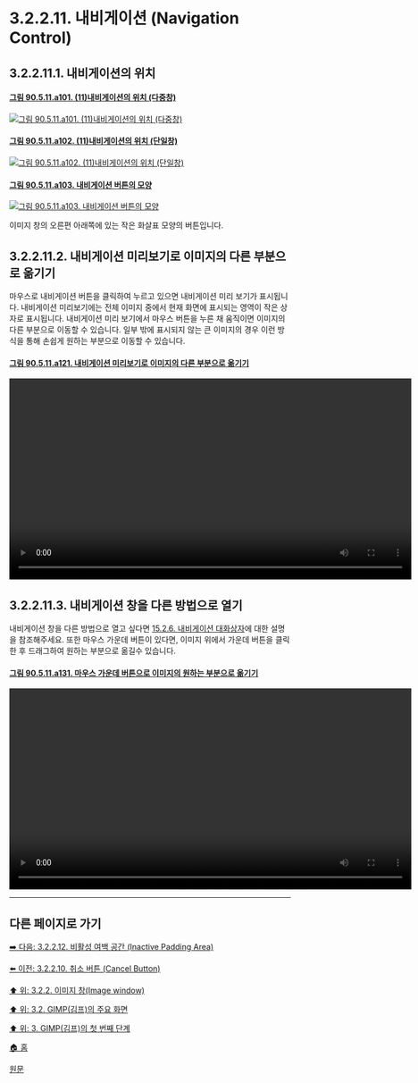 # 3.2.2.11. 내비게이션 (Navigation Control)
## 3.2.2.11.1. 내비게이션의 위치

#### [그림 90.5.11.a101. (11)내비게이션의 위치 (다중창)](https://wonder13662.github.io/gimp/2.10.36_ko/90-05-11-navigation_control.html#%EA%B7%B8%EB%A6%BC-90511a101-11%EB%82%B4%EB%B9%84%EA%B2%8C%EC%9D%B4%EC%85%98%EC%9D%98-%EC%9C%84%EC%B9%98-%EB%8B%A4%EC%A4%91%EC%B0%BD)
[![그림 90.5.11.a101. (11)내비게이션의 위치 (다중창)](https://github.com/wonder13662/gimp/assets/15767104/37e9e158-345d-44ac-9d69-9ec0cd38e6f0)](https://wonder13662.github.io/gimp/2.10.36_ko/90-05-11-navigation_control.html#%EA%B7%B8%EB%A6%BC-90511a101-11%EB%82%B4%EB%B9%84%EA%B2%8C%EC%9D%B4%EC%85%98%EC%9D%98-%EC%9C%84%EC%B9%98-%EB%8B%A4%EC%A4%91%EC%B0%BD)

#### [그림 90.5.11.a102. (11)내비게이션의 위치 (단일창)](https://wonder13662.github.io/gimp/2.10.36_ko/90-05-11-navigation_control.html#%EA%B7%B8%EB%A6%BC-90511a102-11%EB%82%B4%EB%B9%84%EA%B2%8C%EC%9D%B4%EC%85%98%EC%9D%98-%EC%9C%84%EC%B9%98-%EB%8B%A8%EC%9D%BC%EC%B0%BD)
[![그림 90.5.11.a102. (11)내비게이션의 위치 (단일창)](https://github.com/wonder13662/gimp/assets/15767104/935fc9e0-5267-4994-98fa-873daedc9463)](https://wonder13662.github.io/gimp/2.10.36_ko/90-05-11-navigation_control.html#%EA%B7%B8%EB%A6%BC-90511a102-11%EB%82%B4%EB%B9%84%EA%B2%8C%EC%9D%B4%EC%85%98%EC%9D%98-%EC%9C%84%EC%B9%98-%EB%8B%A8%EC%9D%BC%EC%B0%BD)

#### [그림 90.5.11.a103. 내비게이션 버튼의 모양](https://wonder13662.github.io/gimp/2.10.36_ko/90-05-11-navigation_control.html#%EA%B7%B8%EB%A6%BC-90511a103-%EB%82%B4%EB%B9%84%EA%B2%8C%EC%9D%B4%EC%85%98-%EB%B2%84%ED%8A%BC%EC%9D%98-%EB%AA%A8%EC%96%91)
[![그림 90.5.11.a103. 내비게이션 버튼의 모양](https://github.com/wonder13662/gimp/assets/15767104/6c9cd4a7-8fd1-4d6c-8f0e-6db56f821508)](https://wonder13662.github.io/gimp/2.10.36_ko/90-05-11-navigation_control.html#%EA%B7%B8%EB%A6%BC-90511a103-%EB%82%B4%EB%B9%84%EA%B2%8C%EC%9D%B4%EC%85%98-%EB%B2%84%ED%8A%BC%EC%9D%98-%EB%AA%A8%EC%96%91)

이미지 창의 오른편 아래쪽에 있는 작은 화살표 모양의 버튼입니다.

## 3.2.2.11.2. 내비게이션 미리보기로 이미지의 다른 부분으로 옮기기
마우스로 내비게이션 버튼을 클릭하여 누르고 있으면 내비게이션 미리 보기가 표시됩니다. 내비게이션 미리보기에는 전체 이미지 중에서 현재 화면에 표시되는 영역이 작은 상자로 표시됩니다. 내비게이션 미리 보기에서 마우스 버튼을 누른 채 움직이면 이미지의 다른 부분으로 이동할 수 있습니다. 일부 밖에 표시되지 않는 큰 이미지의 경우 이런 방식을 통해 손쉽게 원하는 부분으로 이동할 수 있습니다.

#### [그림 90.5.11.a121. 내비게이션 미리보기로 이미지의 다른 부분으로 옮기기](https://wonder13662.github.io/gimp/2.10.36_ko/90-05-11-navigation_control.html#%EA%B7%B8%EB%A6%BC-90511a121-%EB%82%B4%EB%B9%84%EA%B2%8C%EC%9D%B4%EC%85%98-%EB%AF%B8%EB%A6%AC%EB%B3%B4%EA%B8%B0%EB%A1%9C-%EC%9D%B4%EB%AF%B8%EC%A7%80%EC%9D%98-%EB%8B%A4%EB%A5%B8-%EB%B6%80%EB%B6%84%EC%9C%BC%EB%A1%9C-%EC%98%AE%EA%B8%B0%EA%B8%B0)
<video controls="controls" width="720" environment="MacOS:Sonoma 14.2.1 GIMP 2.10.36" src="https://github.com/wonder13662/gimp/assets/15767104/b3082a40-da2a-4105-9f6b-8f0657354098"></video>

## 3.2.2.11.3. 내비게이션 창을 다른 방법으로 열기
내비게이션 창을 다른 방법으로 열고 싶다면 [15.2.6. 내비게이션 대화상자](./15-02-06-navigation-dialog.md)에 대한 설명을 참조해주세요. 또한 마우스 가운데 버튼이 있다면, 이미지 위에서 가운데 버튼을 클릭한 후 드래그하여 원하는 부분으로 옮길수 있습니다.

#### [그림 90.5.11.a131. 마우스 가운데 버튼으로 이미지의 원하는 부분으로 옮기기](https://wonder13662.github.io/gimp/2.10.36_ko/90-05-11-navigation_control.html#%EA%B7%B8%EB%A6%BC-90511a131-%EB%A7%88%EC%9A%B0%EC%8A%A4-%EA%B0%80%EC%9A%B4%EB%8D%B0-%EB%B2%84%ED%8A%BC%EC%9C%BC%EB%A1%9C-%EC%9D%B4%EB%AF%B8%EC%A7%80%EC%9D%98-%EC%9B%90%ED%95%98%EB%8A%94-%EB%B6%80%EB%B6%84%EC%9C%BC%EB%A1%9C-%EC%98%AE%EA%B8%B0%EA%B8%B0)
<video controls="controls" width="720" environment="MacOS:Sonoma 14.2.1 GIMP 2.10.36" src="https://github.com/wonder13662/gimp/assets/15767104/1b8b315c-e71d-4414-926e-6daef83183ed"></video>

***

## 다른 페이지로 가기
[➡️ 다음: 3.2.2.12. 비활성 여백 공간 (Inactive Padding Area)](./03-02-02-image-windowx-12-inactive-padding-area.md)

[⬅️ 이전: 3.2.2.10. 취소 버튼 (Cancel Button)](./03-02-02-image-windowx-10-cancel-button.md)

[⬆️ 위: 3.2.2. 이미지 창(Image window)](./03-02-02-image-window.md)

[⬆️ 위: 3.2. GIMP(김프)의 주요 화면](./03-02-00-main-window.md)

[⬆️ 위: 3. GIMP(김프)의 첫 번째 단계](./03-00-first-step-with-gimp.md)

[🏠 홈](./00-home.md)

[원문](https://docs.gimp.org/2.10/ko/gimp-image-window.html)
